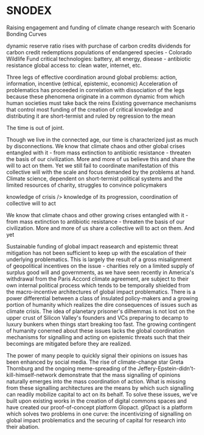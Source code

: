 # SNODEX
Raising engagement and funding of climate change research with Scenario Bonding Curves


dynamic reserve ratio rises with purchase of carbon credits
dividends for carbon credit redemptions
populations of endangered species - Colorado Wildlife Fund
critical technologies: battery, alt energy,
disease - antibiotic resistance
global access to: clean water, internet, etc.


Three legs of effective coordination around global problems: action, information, incentive (ethical, epistemic, economic)
Acceleration of problematics has proceeded in correlation with dissociation of the legs because these phenomena originate in a common dynamic from which human societies must take back the reins
Existing governance mechanisms that control most funding of the creation of critical knowledge and distributing it are short-termist and ruled by regression to the mean

The time is out of joint.

Though we live in the connected age, our time is characterized just as much by disconnections. We know that climate chaos and other global crises entangled with it - from mass extinction to antibiotic resistance - threaten the basis of our civilization. More and more of us believe this and share the will to act on them. Yet we still fail to coordinate manifestation of this collective will with the scale and focus demanded by the problems at hand. Climate science, dependent on short-termist political systems and the limited resources of charity, struggles to convince policymakers 



knowledge of crisis /> knowledge of its progression, coordination of collective will to act


We know that climate chaos and other growing crises entangled with it - from mass extinction to antibiotic resistance - threaten the basis of our civilization. More and more of us share a collective will to act on them. And yet

Sustainable funding of global impact reasearch and epistemic threat mitigation has not been sufficient to keep up with the escalation of their underlying problematics. This is largely the result of a gross misalignment of geopolitical incentives on the issue - charities rely on a limited supply of surplus good will and governments, as we have seen recently in America's withdrawal from the Paris Accord climate agreement, are subject to their own internal political process which tends to be temporally shielded from the macro-incentive architectures of global impact problematics. There is a power differential between a class of insulated policy-makers and a growing portion of humanity which realizes the dire consequences of issues such as climate crisis. The idea of planetary prisoner's dilhemmas is not lost on the upper crust of Silicon Valley's founders and VCs preparing to decamp to luxury bunkers when things start breaking too fast. The growing contingent of humanity conerned about these issues lacks the global coordination mechanisms for signalling and acting on epistemic threats such that their becomings are mitigated before they are realized.

The power of many people to quickly signal their opinions on issues has been enhanced by social media. The rise of climate-change star Greta Thornburg and the ongoing meme-spreading of the Jeffery-Epstein-didn't-kill-himself-network demonstrate that  the mass signalling of opinions naturally emerges into the mass coordination of action. What is missing from these signalling architectures are the means by which such signalling can readily mobilize capital to act on its behalf. To solve these issues, we've built upon existing works in the creation of digital commons spaces and have created our proof-of-concept platform Glopact. gl0pact is a platform which solves two problems in one curve: the incentivizing of signalling on global impact problematics and the securing of capital for research into their abation.